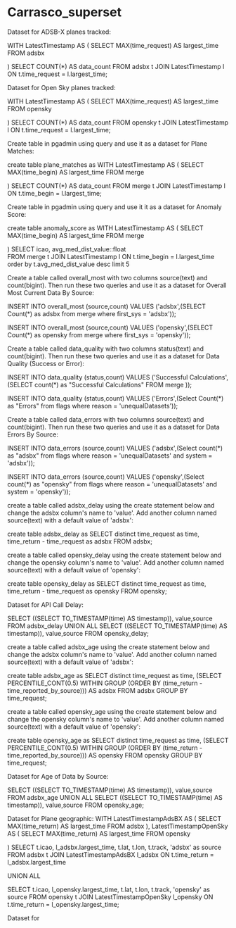 # Carrasco_superset
Dataset for ADSB-X planes tracked:

WITH LatestTimestamp AS (
    SELECT
        MAX(time_request) AS largest_time
    FROM
        adsbx
   
)
SELECT
    COUNT(*) AS data_count
FROM
    adsbx t
JOIN
    LatestTimestamp l ON t.time_request = l.largest_time;
    
Dataset for Open Sky planes tracked:

WITH LatestTimestamp AS (
    SELECT
        MAX(time_request) AS largest_time
    FROM
        opensky

)
SELECT
    COUNT(*) AS data_count
FROM
    opensky t
JOIN
    LatestTimestamp l ON t.time_request = l.largest_time;
    
Create table in pgadmin using query and use it as a dataset for Plane Matches:

create table plane_matches as
WITH LatestTimestamp AS (
    SELECT
        MAX(time_begin) AS largest_time
    FROM
        merge
   
)
SELECT
    COUNT(*) AS data_count
FROM
    merge t
JOIN
    LatestTimestamp l ON t.time_begin = l.largest_time;
    
Create table in pgadmin using query and use it it as a dataset for Anomaly Score:

create table anomaly_score as
WITH LatestTimestamp AS (
    SELECT
        MAX(time_begin) AS largest_time
    FROM
        merge 
 
)
SELECT icao, avg_med_dist_value::float  
FROM merge t
JOIN
    LatestTimestamp l ON t.time_begin = l.largest_time
order by t.avg_med_dist_value desc limit 5

Create a table called overall_most with two columns source(text) and count(bigint). Then run these two queries and use it as a dataset for Overall Most Current Data By Source:

INSERT INTO overall_most (source,count)
VALUES ('adsbx',(SELECT Count(*) as adsbx from merge where first_sys = 'adsbx'));

INSERT INTO overall_most (source,count)
VALUES ('opensky',(SELECT Count(*) as opensky from merge where first_sys = 'opensky'));

Create a table called data_quality with two columns status(text) and count(bigint). Then run these two queries and use it as a dataset for Data Quality (Success or Error):

INSERT INTO data_quality (status,count)
VALUES ('Successful Calculations',(SELECT count(*) as "Successful Calculations" FROM merge ));

INSERT INTO data_quality (status,count)
VALUES ('Errors',(Select Count(*) as "Errors" from flags where reason = 'unequalDatasets'));

Create a table called data_errors with two columns source(text) and count(bigint). Then run these two queries and use it as a dataset for Data Errors By Source:

INSERT INTO data_errors (source,count)
VALUES ('adsbx',(Select count(*) as "adsbx" from flags where reason = 'unequalDatasets' and system = 'adsbx'));

INSERT INTO data_errors (source,count)
VALUES ('opensky',(Select count(*) as "opensky" from flags where reason = 'unequalDatasets' and system = 'opensky'));

create a table called adsbx_delay using the create statement below and change the adsbx column's name to 'value'. Add another column named source(text) with a default value of 'adsbx':

create table adsbx_delay as
SELECT distinct
  time_request as time, 
  time_return - time_request as adsbx
FROM adsbx;

create a table called opensky_delay using the create statement below and change the opensky column's name to 'value'. Add another column named source(text) with a default value of 'opensky':

create table opensky_delay as
SELECT distinct
  time_request as time, 
  time_return - time_request as opensky
FROM opensky;

Dataset for API Call Delay:

SELECT ((SELECT TO_TIMESTAMP(time) AS timestamp)), value,source
FROM adsbx_delay
UNION ALL
SELECT ((SELECT TO_TIMESTAMP(time) AS timestamp)), value,source
FROM opensky_delay;

create a table called adsbx_age using the create statement below and change the adsbx column's name to 'value'. Add another column named source(text) with a default value of 'adsbx':

create table adsbx_age as
SELECT distinct
  time_request as time, 
  (SELECT PERCENTILE_CONT(0.5) WITHIN GROUP (ORDER BY (time_return - time_reported_by_source))) AS adsbx
FROM adsbx
GROUP BY time_request;

create a table called opensky_age using the create statement below and change the opensky column's name to 'value'. Add another column named source(text) with a default value of 'opensky':

create table opensky_age as
SELECT distinct
  time_request as time, 
  (SELECT PERCENTILE_CONT(0.5) WITHIN GROUP (ORDER BY (time_return - time_reported_by_source))) AS opensky
FROM opensky
GROUP BY time_request;

Dataset for Age of Data by Source:

SELECT ((SELECT TO_TIMESTAMP(time) AS timestamp)), value,source
FROM adsbx_age
UNION ALL
SELECT ((SELECT TO_TIMESTAMP(time) AS timestamp)), value,source
FROM opensky_age;

Dataset for Plane geographic:
WITH LatestTimestampAdsBX AS (
    SELECT
        MAX(time_return) AS largest_time
    FROM
        adsbx
),
LatestTimestampOpenSky AS (
    SELECT
        MAX(time_return) AS largest_time
    FROM
        opensky

)
SELECT
    t.icao,
    l_adsbx.largest_time,
    t.lat,
    t.lon,
    t.track,
    'adsbx' as source
FROM
    adsbx t
JOIN
    LatestTimestampAdsBX l_adsbx ON t.time_return = l_adsbx.largest_time

UNION ALL

SELECT
    t.icao,
    l_opensky.largest_time,
    t.lat,
    t.lon,
    t.track,
    'opensky' as source
FROM
    opensky t
JOIN
    LatestTimestampOpenSky l_opensky ON t.time_return = l_opensky.largest_time;

Dataset for 
